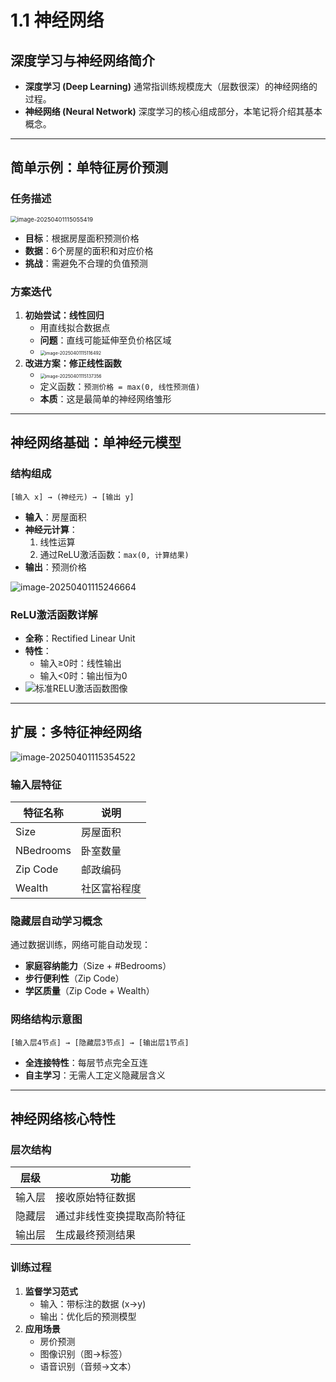 
# 1.1 神经网络
## 深度学习与神经网络简介
- **深度学习 (Deep Learning)**
  通常指训练规模庞大（层数很深）的神经网络的过程。
- **神经网络 (Neural Network)**
  深度学习的核心组成部分，本笔记将介绍其基本概念。
---
## 简单示例：单特征房价预测
### 任务描述

<img src="http://assets.hypervoid.top/img/2025/04/01/image-20250401115055419-d76c.png" alt="image-20250401115055419" style="zoom:67%;" />

- **目标**：根据房屋面积预测价格
- **数据**：6个房屋的面积和对应价格
- **挑战**：需避免不合理的负值预测

### 方案迭代
1. **初始尝试：线性回归**
   - 用直线拟合数据点
   - **问题**：直线可能延伸至负价格区域
   - <img src="http://assets.hypervoid.top/img/2025/04/01/image-20250401115116492-3490.png" alt="image-20250401115116492" style="zoom:50%;" />
2. **改进方案：修正线性函数**
   - <img src="http://assets.hypervoid.top/img/2025/04/01/image-20250401115137356-fb4e.png" alt="image-20250401115137356" style="zoom:50%;" />
   - 定义函数：`预测价格 = max(0, 线性预测值)`
   - **本质**：这是最简单的神经网络雏形
---
## 神经网络基础：单神经元模型
### 结构组成
```
[输入 x] → (神经元) → [输出 y]
```
- **输入**：房屋面积
- **神经元计算**：
  1. 线性运算
  2. 通过ReLU激活函数：`max(0, 计算结果)`
- **输出**：预测价格

![image-20250401115246664](http://assets.hypervoid.top/img/2025/04/01/image-20250401115246664-96ef.png)

### ReLU激活函数详解
- **全称**：Rectified Linear Unit
- **特性**：
  - 输入≥0时：线性输出
  - 输入<0时：输出恒为0
- ![标准RELU激活函数图像](http://assets.hypervoid.top/img/2025/04/01/image-20250401114921618-3f9b.png)
---
## 扩展：多特征神经网络

![image-20250401115354522](http://assets.hypervoid.top/img/2025/04/01/image-20250401115354522-a0e4.png)

### 输入层特征
| 特征名称      | 说明     |
| --------- | ------ |
| Size      | 房屋面积   |
| NBedrooms | 卧室数量   |
| Zip Code  | 邮政编码   |
| Wealth    | 社区富裕程度 |
### 隐藏层自动学习概念
通过数据训练，网络可能自动发现：
- **家庭容纳能力**（Size + #Bedrooms）
- **步行便利性**（Zip Code）
- **学区质量**（Zip Code + Wealth）
### 网络结构示意图
```
[输入层4节点] → [隐藏层3节点] → [输出层1节点]
```
- **全连接特性**：每层节点完全互连
- **自主学习**：无需人工定义隐藏层含义
---
## 神经网络核心特性
### 层次结构
| 层级       | 功能                                |
|------------|------------------------------------|
| 输入层     | 接收原始特征数据                    |
| 隐藏层     | 通过非线性变换提取高阶特征          |
| 输出层     | 生成最终预测结果                    |
### 训练过程
1. **监督学习范式**
   - 输入：带标注的数据 (x→y)
   - 输出：优化后的预测模型
2. **应用场景**
   - 房价预测
   - 图像识别（图→标签）
   - 语音识别（音频→文本）